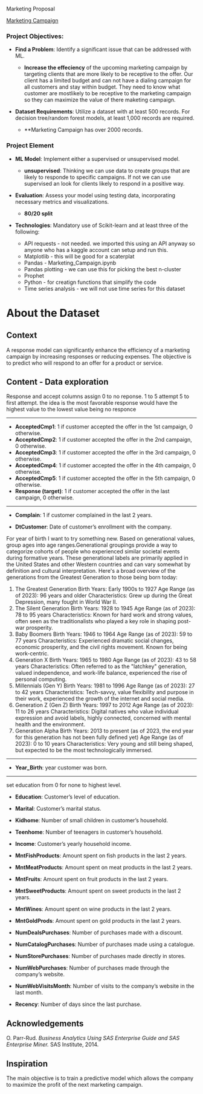 Marketing Proposal 

[Marketing Campaign](https://www.kaggle.com/datasets/rodsaldanha/arketing-campaign) 



### Project Objectives:
- **Find a Problem**: Identify a significant issue that can be addressed with ML.
    - **Increase the effeciency** of the upcoming marketing campaign by targeting clients that are more likely to be receptive to the offer. Our client has a limited budget and can not have a dialing campaign for all customers and stay within budget. They need to know what customer are mostlikely to be receptive to the marketing campaign so they can maximize the value of there maketing campaign. 

- **Dataset Requirements**: Utilize a dataset with at least 500 records. For decision tree/random forest models, at least 1,000 records are required.
    - **Marketing Campaign has over 2000 records. 

### Project Element 

- **ML Model**: Implement either a supervised or unsupervised model.
    - **unsupervised**: Thinking we can use data to create groups that are likely to responde to specific campaigns. If not we can use supervised an look for clients likely to respond in a positive way. 
- **Evaluation**: Assess your model using testing data, incorporating necessary metrics and visualizations.
    - **80/20 split**

- **Technologies**: Mandatory use of Scikit-learn and at least three of the following:
  - API requests - not needed. we imported this using an API anyway so anyone who has a kaggle account can setup and run this. 
  - Matplotlib - this will be good for a scaterplat 
  - Pandas - Marketing_Campaign.ipynb 
  - Pandas plotting - we can use this for picking the best n-cluster
  - Prophet
  - Python - for creatign functions that simplify the code
  - Time series analysis - we will not use time series for this dataset



# About the Dataset

## Context
A response model can significantly enhance the efficiency of a marketing campaign by increasing responses or reducing expenses. The objective is to predict who will respond to an offer for a product or service.

## Content - Data exploration

Response and accept columns assign 0 to no reponse. 1 to 5 attempt 5 to first attempt. the idea is the most favorable response would have the highest value to the lowest value being no responce
_____________________________________________
- **AcceptedCmp1**: 1 if customer accepted the offer in the 1st campaign, 0 otherwise.
- **AcceptedCmp2**: 1 if customer accepted the offer in the 2nd campaign, 0 otherwise.
- **AcceptedCmp3**: 1 if customer accepted the offer in the 3rd campaign, 0 otherwise.
- **AcceptedCmp4**: 1 if customer accepted the offer in the 4th campaign, 0 otherwise.
- **AcceptedCmp5**: 1 if customer accepted the offer in the 5th campaign, 0 otherwise.
- **Response (target)**: 1 if customer accepted the offer in the last campaign, 0 otherwise.
____________________________________________
- **Complain**: 1 if customer complained in the last 2 years.

- **DtCustomer**: Date of customer’s enrollment with the company.

For year of birth I want to try something new. Based on generational values, group ages into 
age ranges.Generational groupings provide a way to categorize cohorts of people who experienced similar societal events during formative years. These generational labels are primarily applied in the United States and other Western countries and can vary somewhat by definition and cultural interpretation. Here's a broad overview of the generations from the Greatest Generation to those being born today:

1. The Greatest Generation
Birth Years: Early 1900s to 1927
Age Range (as of 2023): 96 years and older
Characteristics: Grew up during the Great Depression, many fought in World War II.
2. The Silent Generation
Birth Years: 1928 to 1945
Age Range (as of 2023): 78 to 95 years
Characteristics: Known for hard work and strong values, often seen as the traditionalists who played a key role in shaping post-war prosperity.
3. Baby Boomers
Birth Years: 1946 to 1964
Age Range (as of 2023): 59 to 77 years
Characteristics: Experienced dramatic social changes, economic prosperity, and the civil rights movement. Known for being work-centric.
4. Generation X
Birth Years: 1965 to 1980
Age Range (as of 2023): 43 to 58 years
Characteristics: Often referred to as the "latchkey" generation, valued independence, and work-life balance, experienced the rise of personal computing.
5. Millennials (Gen Y)
Birth Years: 1981 to 1996
Age Range (as of 2023): 27 to 42 years
Characteristics: Tech-savvy, value flexibility and purpose in their work, experienced the growth of the internet and social media.
6. Generation Z (Gen Z)
Birth Years: 1997 to 2012
Age Range (as of 2023): 11 to 26 years
Characteristics: Digital natives who value individual expression and avoid labels, highly connected, concerned with mental health and the environment.
7. Generation Alpha
Birth Years: 2013 to present (as of 2023, the end year for this generation has not been fully defined yet)
Age Range (as of 2023): 0 to 10 years
Characteristics: Very young and still being shaped, but expected to be the most technologically immersed.

_________________________________________________
- **Year_Birth**: year customer was born.
_________________________________________________


set education from 0 for none to highest level.
- **Education**: Customer’s level of education.

- **Marital**: Customer’s marital status.
- **Kidhome**: Number of small children in customer’s household.
- **Teenhome**: Number of teenagers in customer’s household.
- **Income**: Customer’s yearly household income.
- **MntFishProducts**: Amount spent on fish products in the last 2 years.
- **MntMeatProducts**: Amount spent on meat products in the last 2 years.
- **MntFruits**: Amount spent on fruit products in the last 2 years.
- **MntSweetProducts**: Amount spent on sweet products in the last 2 years.
- **MntWines**: Amount spent on wine products in the last 2 years.
- **MntGoldProds**: Amount spent on gold products in the last 2 years.
- **NumDealsPurchases**: Number of purchases made with a discount.
- **NumCatalogPurchases**: Number of purchases made using a catalogue.
- **NumStorePurchases**: Number of purchases made directly in stores.
- **NumWebPurchases**: Number of purchases made through the company’s website.
- **NumWebVisitsMonth**: Number of visits to the company’s website in the last month.
- **Recency**: Number of days since the last purchase.

## Acknowledgements
O. Parr-Rud. *Business Analytics Using SAS Enterprise Guide and SAS Enterprise Miner.* SAS Institute, 2014.

## Inspiration
The main objective is to train a predictive model which allows the company to maximize the profit of the next marketing campaign.


